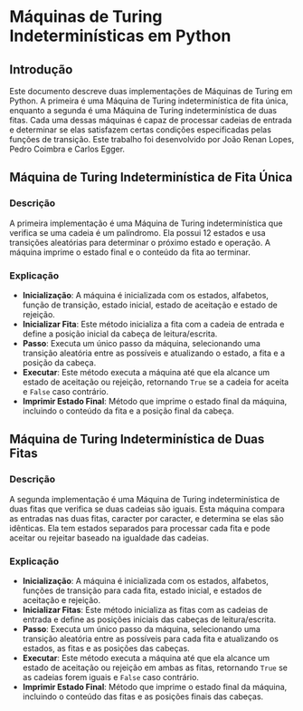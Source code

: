 # Máquinas de Turing Indeterminísticas em Python

## Introdução

Este documento descreve duas implementações de Máquinas de Turing em Python. A primeira é uma Máquina de Turing indeterminística de fita única, enquanto a segunda é uma Máquina de Turing indeterminística de duas fitas. Cada uma dessas máquinas é capaz de processar cadeias de entrada e determinar se elas satisfazem certas condições especificadas pelas funções de transição. Este trabalho foi desenvolvido por João Renan Lopes, Pedro Coimbra e Carlos Egger.

## Máquina de Turing Indeterminística de Fita Única

### Descrição

A primeira implementação é uma Máquina de Turing indeterminística que verifica se uma cadeia é um palíndromo. Ela possui 12 estados e usa transições aleatórias para determinar o próximo estado e operação. A máquina imprime o estado final e o conteúdo da fita ao terminar.

### Explicação

- **Inicialização**: A máquina é inicializada com os estados, alfabetos, função de transição, estado inicial, estado de aceitação e estado de rejeição.
- **Inicializar Fita**: Este método inicializa a fita com a cadeia de entrada e define a posição inicial da cabeça de leitura/escrita.
- **Passo**: Executa um único passo da máquina, selecionando uma transição aleatória entre as possíveis e atualizando o estado, a fita e a posição da cabeça.
- **Executar**: Este método executa a máquina até que ela alcance um estado de aceitação ou rejeição, retornando `True` se a cadeia for aceita e `False` caso contrário.
- **Imprimir Estado Final**: Método que imprime o estado final da máquina, incluindo o conteúdo da fita e a posição final da cabeça.

## Máquina de Turing Indeterminística de Duas Fitas

### Descrição

A segunda implementação é uma Máquina de Turing indeterminística de duas fitas que verifica se duas cadeias são iguais. Esta máquina compara as entradas nas duas fitas, caracter por caracter, e determina se elas são idênticas. Ela tem estados separados para processar cada fita e pode aceitar ou rejeitar baseado na igualdade das cadeias.

### Explicação

- **Inicialização**: A máquina é inicializada com os estados, alfabetos, funções de transição para cada fita, estado inicial, e estados de aceitação e rejeição.
- **Inicializar Fitas**: Este método inicializa as fitas com as cadeias de entrada e define as posições iniciais das cabeças de leitura/escrita.
- **Passo**: Executa um único passo da máquina, selecionando uma transição aleatória entre as possíveis para cada fita e atualizando os estados, as fitas e as posições das cabeças.
- **Executar**: Este método executa a máquina até que ela alcance um estado de aceitação ou rejeição em ambas as fitas, retornando `True` se as cadeias forem iguais e `False` caso contrário.
- **Imprimir Estado Final**: Método que imprime o estado final da máquina, incluindo o conteúdo das fitas e as posições finais das cabeças.
